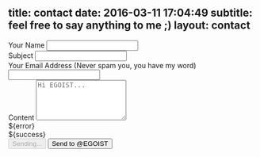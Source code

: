 title: contact
date: 2016-03-11 17:04:49
subtitle: feel free to say anything to me ;)
layout: contact
---
<div id="contact-form" class="form">
  <div class="form-group">
    <label>Your Name</label>
    <input class="form-control" v-model="message.name"/>
  </div>
  <div class="form-group">
    <label>Subject</label>
    <input class="form-control" v-model="message.subject"/>
  </div>
  <div class="form-group">
    <label>Your Email Address (Never spam you, you have my word)</label>
    <input class="form-control" v-model="message.email"/>
  </div>
  <div class="form-group">
    <label>Content</label>
    <textarea class="form-control" rows="5" placeholder="Hi EGOIST..." v-model="message.text"></textarea>
  </div>
  <div class="error" v-cloak v-if="error">${error}</div>
  <div class="success" v-cloak v-if="success">${success}</div>
  <button @click="submit" class="btn" v-if="sending" disabled v-cloak>
    Sending...
  </button>
  <button @click="submit" class="btn" v-else>
    Send to @EGOIST
  </button>
</div>
<script src="https://cdnjs.cloudflare.com/ajax/libs/vue/1.0.10/vue.js"></script>
<script src="https://cdnjs.cloudflare.com/ajax/libs/axios/0.9.1/axios.min.js"></script>
<script src="/js/contact.js"></script>
